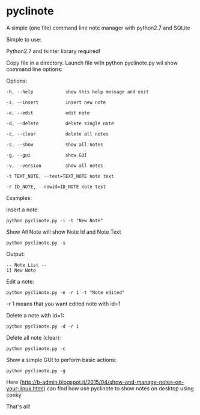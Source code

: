 # pyclinote
A simple (one file) command line note manager with python2.7 and SQLite

Simple to use:

Python2.7 and tkinter library required!

Copy file in a directory.
Launch file with python pyclinote.py wil show command line options:

Options:

    -h, --help            show this help message and exit
  
    -i, --insert          insert new note
  
    -e, --edit            edit note
  
    -d, --delete          delete single note
  
    -c, --clear           delete all notes
  
    -s, --show            show all notes
  
    -g, --gui             show GUI
  
    -v, --version         show all notes
  
    -t TEXT_NOTE, --text=TEXT_NOTE note text
  
    -r ID_NOTE, --rowid=ID_NOTE note text
  

Examples:

Insert a note:

    python pyclinote.py -i -t "New Note"
 
 
Show All Note will show Note Id and Note Text

    python pyclinote.py -s
 
Output:

    -- Note List -- 
    1] New Note

Edit a note:

    python pyclinote.py -e -r 1 -t "Note edited"
    
-r 1 means that you want edited note with id=1

Delete a note with id=1:

    python pyclinote.py -d -r 1

Delete all note (clear):

    python pyclinote.py -c


Show a simple GUI to perform basic actions:

    python pyclinote.py -g
    

Here (http://b-admin.blogspot.it/2015/04/show-and-manage-notes-on-your-linux.html)  can find how use pyclinote to show notes on desktop using conky

That's all!



